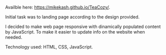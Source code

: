 Availble here: https://mikekash.github.io/TeaCozy/.

Initial task was to landing page according to the design provided.

I decided to make web page responsive with dinamically populated content by JavaScript. To make it easier to update info on the website when needed.

Technology used: HTML, CSS, JavaScript.
